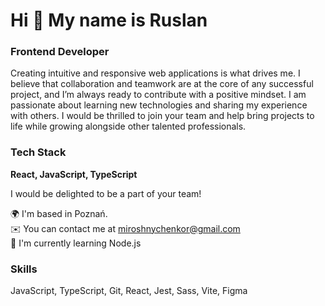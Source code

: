 # Hi 👋 My name is Ruslan

### Frontend Developer

Creating intuitive and responsive web applications is what drives me. I believe that collaboration and teamwork are at the core of any successful project, and I’m always ready to contribute with a positive mindset. I am passionate about learning new technologies and sharing my experience with others. I would be thrilled to join your team and help bring projects to life while growing alongside other talented professionals.

### Tech Stack

**React, JavaScript, TypeScript**

I would be delighted to be a part of your team!

🌍 I'm based in Poznań.  
✉️ You can contact me at [miroshnychenkor@gmail.com](mailto:miroshnychenkor@gmail.com)  
🧠 I'm currently learning Node.js

### Skills

JavaScript, TypeScript, Git, React, Jest, Sass, Vite, Figma

<!--
**mirosaint/mirosaint** is a ✨ _special_ ✨ repository because its `README.md` (this file) appears on your GitHub profile.

Here are some ideas to get you started:

- 🔭 I’m currently working on ...
- 🌱 I’m currently learning ...
- 👯 I’m looking to collaborate on ...
- 🤔 I’m looking for help with ...
- 💬 Ask me about ...
- 📫 How to reach me: ...
- 😄 Pronouns: ...
- ⚡ Fun fact: ...
-->
